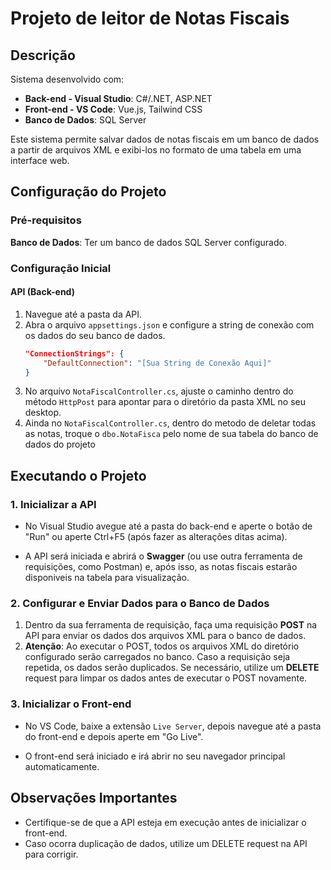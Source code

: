 # Projeto de leitor de Notas Fiscais

## Descrição
Sistema desenvolvido com:

- **Back-end - Visual Studio**: C#/.NET, ASP.NET
- **Front-end - VS Code**: Vue.js, Tailwind CSS
- **Banco de Dados**: SQL Server

Este sistema permite salvar dados de notas fiscais em um banco de dados a partir de arquivos XML e exibi-los no formato de uma tabela em uma interface web.

## Configuração do Projeto

### Pré-requisitos

**Banco de Dados**: Ter um banco de dados SQL Server configurado.

### Configuração Inicial

#### API (Back-end)
1. Navegue até a pasta da API.
2. Abra o arquivo `appsettings.json` e configure a string de conexão com os dados do seu banco de dados.
   ```json
   "ConnectionStrings": {
       "DefaultConnection": "[Sua String de Conexão Aqui]"
   }
   ```
3. No arquivo `NotaFiscalController.cs`, ajuste o caminho dentro do método `HttpPost` para apontar para o diretório da pasta XML no seu desktop.
4. Ainda no `NotaFiscalController.cs`, dentro do metodo de deletar todas as notas, troque o `dbo.NotaFisca` pelo nome de sua tabela do banco de dados do projeto

## Executando o Projeto

### 1. Inicializar a API
- No Visual Studio avegue até a pasta do back-end e aperte o botão de "Run" ou aperte Ctrl+F5 (após fazer as alterações ditas acima).

- A API será iniciada e abrirá o **Swagger** (ou use outra ferramenta de requisições, como Postman) e, após isso, as notas fiscais estarão disponiveis na tabela para visualização.

### 2. Configurar e Enviar Dados para o Banco de Dados
1. Dentro da sua ferramenta de requisição, faça uma requisição **POST** na API para enviar os dados dos arquivos XML para o banco de dados.
2. **Atenção**: Ao executar o POST, todos os arquivos XML do diretório configurado serão carregados no banco. Caso a requisição seja repetida, os dados serão duplicados. Se necessário, utilize um **DELETE** request para limpar os dados antes de executar o POST novamente.

### 3. Inicializar o Front-end
- No VS Code, baixe a extensão `Live Server`, depois navegue até a pasta do front-end e depois aperte em "Go Live".
 
- O front-end será iniciado e irá abrir no seu navegador principal automaticamente.

## Observações Importantes

- Certifique-se de que a API esteja em execução antes de inicializar o front-end.
- Caso ocorra duplicação de dados, utilize um DELETE request na API para corrigir.
